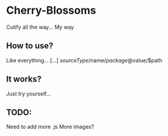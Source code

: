 # Cherry-Blossoms
Cutify all the way... My way

## How to use?
Like everything...
[...] $sourceType/$name/$package@$value/$path

## It works?
Just try yourself...

## TODO:
Need to add more .js
More images?
